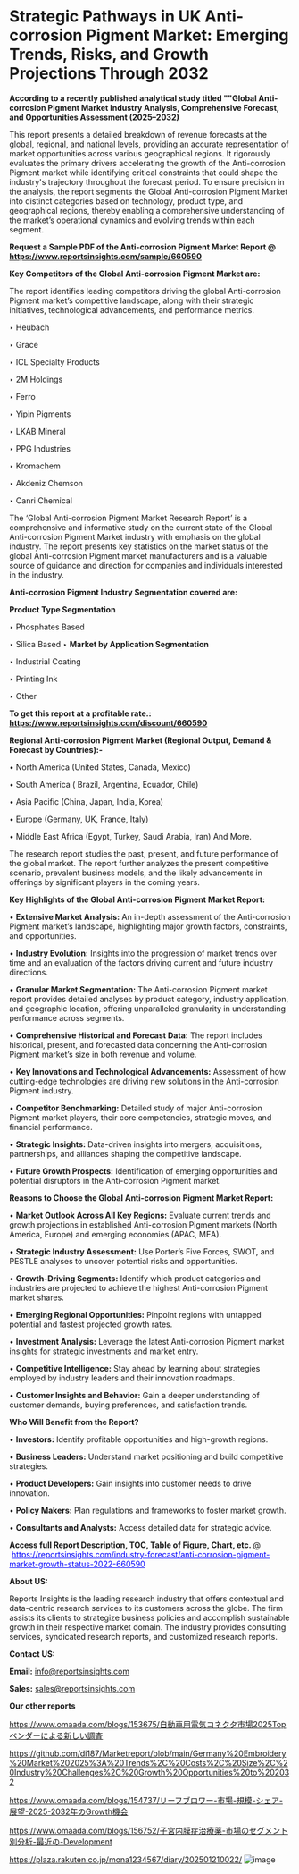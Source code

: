# Strategic Pathways in UK Anti-corrosion Pigment Market: Emerging Trends, Risks, and Growth Projections Through 2032

<strong>According to a recently published analytical study titled ""Global Anti-corrosion Pigment Market Industry Analysis, Comprehensive Forecast, and Opportunities Assessment (2025–2032)</strong>

This report presents a detailed breakdown of revenue forecasts at the global, regional, and national levels, providing an accurate representation of market opportunities across various geographical regions. It rigorously evaluates the primary drivers accelerating the growth of the Anti-corrosion Pigment market while identifying critical constraints that could shape the industry's trajectory throughout the forecast period. To ensure precision in the analysis, the report segments the Global Anti-corrosion Pigment Market into distinct categories based on technology, product type, and geographical regions, thereby enabling a comprehensive understanding of the market’s operational dynamics and evolving trends within each segment.

<strong>Request a Sample PDF of the Anti-corrosion Pigment Market Report </strong><strong>@<a href=https://www.reportsinsights.com/sample/660590 style=color:#0000ff;> https://www.reportsinsights.com/sample/660590</a></strong></font>

<strong>Key Competitors of the Global Anti-corrosion Pigment Market are:</strong>

The report identifies leading competitors driving the global Anti-corrosion Pigment market’s competitive landscape, along with their strategic initiatives, technological advancements, and performance metrics.

‣ Heubach

‣ Grace

‣ ICL Specialty Products

‣ 2M Holdings

‣ Ferro

‣ Yipin Pigments

‣ LKAB Mineral

‣ PPG Industries

‣ Kromachem

‣ Akdeniz Chemson

‣ Canri Chemical

The ‘Global Anti-corrosion Pigment Market Research Report’ is a comprehensive and informative study on the current state of the Global Anti-corrosion Pigment Market industry with emphasis on the global industry. The report presents key statistics on the market status of the global Anti-corrosion Pigment market manufacturers and is a valuable source of guidance and direction for companies and individuals interested in the industry.

<strong>Anti-corrosion Pigment Industry Segmentation covered are:</strong>

<strong>Product Type Segmentation</strong>

‣ Phosphates Based

‣ Silica Based
‣ 
<strong>Market by Application Segmentation</strong>

‣ Industrial Coating

‣ Printing Ink

‣ Other

<strong>To get this report at a profitable rate.: <a href=https://www.reportsinsights.com/discount/660590 style=color:#0000ff;>https://www.reportsinsights.com/discount/660590</a></strong></font>

<strong>Regional Anti-corrosion Pigment Market (Regional Output, Demand &amp; Forecast by Countries):-</strong>

• North America (United States, Canada, Mexico)

• South America ( Brazil, Argentina, Ecuador, Chile)

• Asia Pacific (China, Japan, India, Korea)

• Europe (Germany, UK, France, Italy)

• Middle East Africa (Egypt, Turkey, Saudi Arabia, Iran) And More.

The research report studies the past, present, and future performance of the global market. The report further analyzes the present competitive scenario, prevalent business models, and the likely advancements in offerings by significant players in the coming years.

<strong>Key Highlights of the Global Anti-corrosion Pigment Market Report:</strong>

• <strong>Extensive Market Analysis:</strong> An in-depth assessment of the Anti-corrosion Pigment market’s landscape, highlighting major growth factors, constraints, and opportunities.

• <strong>Industry Evolution:</strong> Insights into the progression of market trends over time and an evaluation of the factors driving current and future industry directions.

• <strong>Granular Market Segmentation:</strong> The Anti-corrosion Pigment market report provides detailed analyses by product category, industry application, and geographic location, offering unparalleled granularity in understanding performance across segments.

• <strong>Comprehensive Historical and Forecast Data:</strong> The report includes historical, present, and forecasted data concerning the Anti-corrosion Pigment market’s size in both revenue and volume.

• <strong>Key Innovations and Technological Advancements:</strong> Assessment of how cutting-edge technologies are driving new solutions in the Anti-corrosion Pigment industry.

• <strong>Competitor Benchmarking:</strong> Detailed study of major Anti-corrosion Pigment market players, their core competencies, strategic moves, and financial performance.

• <strong>Strategic Insights:</strong> Data-driven insights into mergers, acquisitions, partnerships, and alliances shaping the competitive landscape.

• <strong>Future Growth Prospects:</strong> Identification of emerging opportunities and potential disruptors in the Anti-corrosion Pigment market.

<strong>Reasons to Choose the Global Anti-corrosion Pigment Market Report:</strong>

• <strong>Market Outlook Across All Key Regions:</strong> Evaluate current trends and growth projections in established Anti-corrosion Pigment markets (North America, Europe) and emerging economies (APAC, MEA).

• <strong>Strategic Industry Assessment:</strong> Use Porter’s Five Forces, SWOT, and PESTLE analyses to uncover potential risks and opportunities.

• <strong>Growth-Driving Segments:</strong> Identify which product categories and industries are projected to achieve the highest Anti-corrosion Pigment market shares.

• <strong>Emerging Regional Opportunities:</strong> Pinpoint regions with untapped potential and fastest projected growth rates.

• <strong>Investment Analysis:</strong> Leverage the latest Anti-corrosion Pigment market insights for strategic investments and market entry.

• <strong>Competitive Intelligence:</strong> Stay ahead by learning about strategies employed by industry leaders and their innovation roadmaps.

• <strong>Customer Insights and Behavior:</strong> Gain a deeper understanding of customer demands, buying preferences, and satisfaction trends.

<strong>Who Will Benefit from the Report?</strong>

• <strong>Investors:</strong> Identify profitable opportunities and high-growth regions.

• <strong>Business Leaders:</strong> Understand market positioning and build competitive strategies.

• <strong>Product Developers:</strong> Gain insights into customer needs to drive innovation.

• <strong>Policy Makers:</strong> Plan regulations and frameworks to foster market growth.

• <strong>Consultants and Analysts:</strong> Access detailed data for strategic advice.
</ul>
<strong>Access full Report Description, TOC, Table of Figure, Chart, etc. </strong>@  <a href=https://reportsinsights.com/industry-forecast/anti-corrosion-pigment-market-growth-status-2022-660590 style=color:#0000ff;>https://reportsinsights.com/industry-forecast/anti-corrosion-pigment-market-growth-status-2022-660590</a></font>

<strong><strong>About US</strong>:</strong>

Reports Insights is the leading research industry that offers contextual and data-centric research services to its customers across the globe. The firm assists its clients to strategize business policies and accomplish sustainable growth in their respective market domain. The industry provides consulting services, syndicated research reports, and customized research reports.

<strong>Contact US:</strong>

<p class=""""><b>Email:</b> <a href=mailto:info@reportsinsights.com>info@reportsinsights.com</a></p>
<p class=""""><b>Sales:</b> <a href=mailto:sales@reportsinsights.com>sales@reportsinsights.com</a></p>

<strong>Our other reports</strong>

<a href=https://www.omaada.com/blogs/153675/自動車用電気コネクタ市場2025Topベンダーによる新しい調査>https://www.omaada.com/blogs/153675/自動車用電気コネクタ市場2025Topベンダーによる新しい調査</a>

<a href=https://github.com/di187/Marketreport/blob/main/Germany%20Embroidery%20Market%202025%3A%20Trends%2C%20Costs%2C%20Size%2C%20Industry%20Challenges%2C%20Growth%20Opportunities%20to%202032>https://github.com/di187/Marketreport/blob/main/Germany%20Embroidery%20Market%202025%3A%20Trends%2C%20Costs%2C%20Size%2C%20Industry%20Challenges%2C%20Growth%20Opportunities%20to%202032</a>

<a href=https://www.omaada.com/blogs/154737/リーフブロワー-市場-規模-シェア-展望-2025-2032年のGrowth機会>https://www.omaada.com/blogs/154737/リーフブロワー-市場-規模-シェア-展望-2025-2032年のGrowth機会</a>

<a href=https://www.omaada.com/blogs/156752/子宮内膜症治療薬-市場のセグメント別分析-最近の-Development>https://www.omaada.com/blogs/156752/子宮内膜症治療薬-市場のセグメント別分析-最近の-Development</a>

<a href=https://plaza.rakuten.co.jp/mona1234567/diary/202501210022/>https://plaza.rakuten.co.jp/mona1234567/diary/202501210022/</a>
![image](https://github.com/user-attachments/assets/9da4e9ec-fc67-4df2-ba8d-ce6ffc8e1b14)
